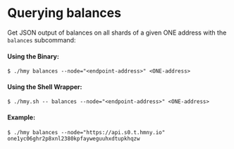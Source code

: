 # Querying balances

Get JSON output of balances on all shards of a given ONE address with the `balances` subcommand:

#### Using the Binary:

```text
$ ./hmy balances --node="<endpoint-address>" <ONE-address>
```

#### Using the Shell Wrapper:

```text
$ ./hmy.sh -- balances --node="<endpoint-address>" <ONE-address>
```

#### Example:

```text
$ ./hmy balances --node="https://api.s0.t.hmny.io" one1yc06ghr2p8xnl2380kpfayweguuhxdtupkhqzw
```


